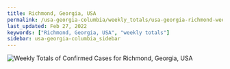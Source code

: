 ```yaml
---
title: Richmond, Georgia, USA
permalink: /usa-georgia-columbia/weekly_totals/usa-georgia-richmond-weekly_totals.html
last_updated: Feb 27, 2022
keywords: ["Richmond, Georgia, USA", "weekly totals"]
sidebar: usa-georgia-columbia_sidebar
---
```


![Weekly Totals of Confirmed Cases for Richmond, Georgia, USA](/covid_tracker/images/graphs/usa-georgia-richmond-weekly_totals_graph.png)
